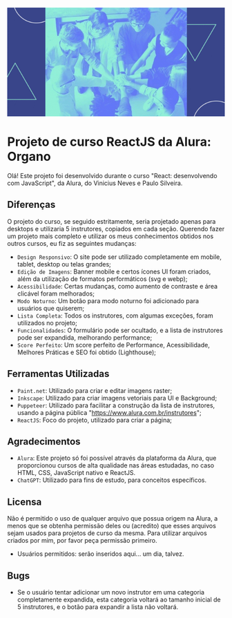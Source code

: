 <p align="center">
  <img src="./docs/static/media/banner.png" alt="Banner do Organo, um time com as mãos juntas.">
</p>

# Projeto de curso ReactJS da Alura: Organo

Olá! Este projeto foi desenvolvido durante o curso "React: desenvolvendo com JavaScript", da Alura, do Vinicius Neves e Paulo Silveira.

## Diferenças

O projeto do curso, se seguido estritamente, seria projetado apenas para desktops e utilizaria 5 instrutores, copiados em cada seção.
Querendo fazer um projeto mais completo e utilizar os meus conhecimentos obtidos nos outros cursos, eu fiz as seguintes mudanças:

- `Design Responsivo`: O site pode ser utilizado completamente em mobile, tablet, desktop ou telas grandes;
- `Edição de Imagens`: Banner mobile e certos ícones UI foram criados, além da utilização de formatos performáticos (svg e webp);
- `Acessibilidade`: Certas mudanças, como aumento de contraste e área clicável foram melhorados;
- `Modo Noturno`: Um botão para modo noturno foi adicionado para usuários que quiserem;
- `Lista Completa`: Todos os instrutores, com algumas exceções, foram utilizados no projeto;
- `Funcionalidades`: O formulário pode ser ocultado, e a lista de instrutores pode ser expandida, melhorando performance;
- `Score Perfeito`: Um score perfeito de Performance, Acessibilidade, Melhores Práticas e SEO foi obtido (Lighthouse);

## Ferramentas Utilizadas

- `Paint.net`: Utilizado para criar e editar imagens raster;
- `Inkscape`: Utilizado para criar imagens vetoriais para UI e Background;
- `Puppeteer`: Utilizado para facilitar a construção da lista de instrutores, usando a página pública "https://www.alura.com.br/instrutores";
- `ReactJS`: Foco do projeto, utilizado para criar a página;

## Agradecimentos

- `Alura`: Este projeto só foi possível através da plataforma da Alura, que proporcionou cursos de alta qualidade nas áreas
estudadas, no caso HTML, CSS, JavaScript nativo e ReactJS.
- `ChatGPT`: Utilizado para fins de estudo, para conceitos específicos.

## Licensa

Não é permitido o uso de qualquer arquivo que possua origem na Alura, a menos que se obtenha permissão deles ou (acredito) que esses
arquivos sejam usados para projetos de curso da mesma. Para utilizar arquivos criados por mim, por favor peça permissão primeiro.

* Usuários permitidos: serão inseridos aqui... um dia, talvez.

## Bugs

- Se o usuário tentar adicionar um novo instrutor em uma categoria completamente expandida, esta categoria voltará ao
tamanho inicial de 5 instrutores, e o botão para expandir a lista não voltará.

